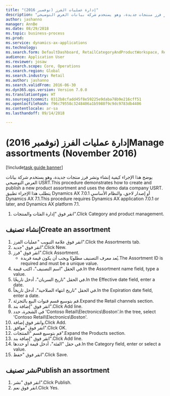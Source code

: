 ```yaml
--- 
title: "إدارة عمليات الفرز (نوفمبر 2016)"
description: "يوضح هذا الإجراء كيفية إنشاء ونشر فرز منتجات جديدة، وهو يستخدم شركة بيانات العرض التوضيحي USRT.‬"
author: jashanno
manager: AnnBe
ms.date: 08/29/2018
ms.topic: business-process
ms.prod: 
ms.service: dynamics-ax-applications
ms.technology: 
ms.search.form: DefaultDashboard, RetailCategoryAndProductWorkspace, RetailCategoryAndProductAssortment, RetailAssortmentDetails, RetailOperatingUnitPicker, EcoResCategorySingleLookup
audience: Application User
ms.reviewer: josaw
ms.search.scope: Core, Operations
ms.search.region: Global
ms.search.industry: Retail
ms.author: jashanno
ms.search.validFrom: 2016-06-30
ms.dyn365.ops.version: Version 7.0.0
ms.translationtype: HT
ms.sourcegitcommit: 0312b8cfadd45f8e59225e9daba78b9e216cff51
ms.openlocfilehash: f96c79558c3248406a1b5988f9c9dc9783db4406
ms.contentlocale: ar-sa
ms.lasthandoff: 09/14/2018

---
```

# <a name="manage-assortments-november-2016"></a><span data-ttu-id="391df-103">إدارة عمليات الفرز (نوفمبر 2016)</span><span class="sxs-lookup"><span data-stu-id="391df-103">Manage assortments (November 2016)</span></span>

[!include[task guide banner](../includes/task-guide-banner.md)]

<span data-ttu-id="391df-104">يوضح هذا الإجراء كيفية إنشاء ونشر فرز منتجات جديدة، وهو يستخدم شركة بيانات العرض التوضيحي USRT.‬</span><span class="sxs-lookup"><span data-stu-id="391df-104">This procedure demonstrates how to create and publish a new product assortment and uses the demo data company USRT.</span></span> <span data-ttu-id="391df-105">يتطلب هذا الإجراء تطبيق Dynamics AX 7.0.1 أو إصدار لاحق، والنظام الأساسي Dynamics AX 7.1.</span><span class="sxs-lookup"><span data-stu-id="391df-105">This procedure requires Dynamics AX application 7.0.1 or later, and Dynamics AX platform 7.1.</span></span>  

1. <span data-ttu-id="391df-106">انقر فوق "إدارة الفئات والمنتجات".</span><span class="sxs-lookup"><span data-stu-id="391df-106">Click Category and product management.</span></span>

## <a name="create-an-assortment"></a><span data-ttu-id="391df-107">إنشاء تصنيف</span><span class="sxs-lookup"><span data-stu-id="391df-107">Create an assortment</span></span>
1. <span data-ttu-id="391df-108">انقر فوق علامة التبويب "عمليات الفرز".</span><span class="sxs-lookup"><span data-stu-id="391df-108">Click the Assortments tab.</span></span>
2. <span data-ttu-id="391df-109">انقر فوق "جديد".</span><span class="sxs-lookup"><span data-stu-id="391df-109">Click New.</span></span>
3. <span data-ttu-id="391df-110">انقر فوق "فرز".</span><span class="sxs-lookup"><span data-stu-id="391df-110">Click Assortment.</span></span>
    * <span data-ttu-id="391df-111">يُعد معرف التصنيف مطلوبًا ويجب أن يكون قيمة فريدة.</span><span class="sxs-lookup"><span data-stu-id="391df-111">The Assortment ID is required and must be a unique value.</span></span>  
4. <span data-ttu-id="391df-112">في الحقل "اسم التصنيف‬"، اكتب قيمة.</span><span class="sxs-lookup"><span data-stu-id="391df-112">In the Assortment name field, type a value.</span></span>
5. <span data-ttu-id="391df-113">في الحقل "تاريخ السريان"، أدخل تاريخًا.</span><span class="sxs-lookup"><span data-stu-id="391df-113">In the Effective date field, enter a date.</span></span>
6. <span data-ttu-id="391df-114">في الحقل "تاريخ انتهاء الصلاحية"، أدخل تاريخاً.</span><span class="sxs-lookup"><span data-stu-id="391df-114">In the Expiration date field, enter a date.</span></span>
7. <span data-ttu-id="391df-115">قم بتوسيع قسم قنوات البيع بالتجزئة.</span><span class="sxs-lookup"><span data-stu-id="391df-115">Expand the Retail channels section.</span></span>
8. <span data-ttu-id="391df-116">انقر فوق "إضافة بند".</span><span class="sxs-lookup"><span data-stu-id="391df-116">Click Add line.</span></span>
9. <span data-ttu-id="391df-117">في الشجرة، حدد 'Contoso Retail\Electronics\Boston'.</span><span class="sxs-lookup"><span data-stu-id="391df-117">In the tree, select 'Contoso Retail\Electronics\Boston'.</span></span>
10. <span data-ttu-id="391df-118">وانقر فوق إضافة.</span><span class="sxs-lookup"><span data-stu-id="391df-118">Click Add.</span></span>
11. <span data-ttu-id="391df-119">انقر فوق "موافق".</span><span class="sxs-lookup"><span data-stu-id="391df-119">Click OK.</span></span>
12. <span data-ttu-id="391df-120">قم بتوسيع قسم "المنتجات".</span><span class="sxs-lookup"><span data-stu-id="391df-120">Expand the Products section.</span></span>
13. <span data-ttu-id="391df-121">انقر فوق "إضافة بند".</span><span class="sxs-lookup"><span data-stu-id="391df-121">Click Add line.</span></span>
14. <span data-ttu-id="391df-122">في حقل "الفئة"، أدخل قيمة أو حددها.</span><span class="sxs-lookup"><span data-stu-id="391df-122">In the Category field, enter or select a value.</span></span>
15. <span data-ttu-id="391df-123">انقر فوق "حفظ".</span><span class="sxs-lookup"><span data-stu-id="391df-123">Click Save.</span></span>

## <a name="publish-an-assortment"></a><span data-ttu-id="391df-124">نشر تصنيف</span><span class="sxs-lookup"><span data-stu-id="391df-124">Publish an assortment</span></span>
1. <span data-ttu-id="391df-125">انقر فوق "نشر".</span><span class="sxs-lookup"><span data-stu-id="391df-125">Click Publish.</span></span>
2. <span data-ttu-id="391df-126">انقر فوق نعم.</span><span class="sxs-lookup"><span data-stu-id="391df-126">Click Yes.</span></span>


